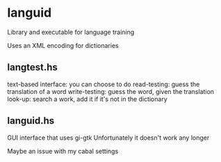 # languid
Library and executable for language training

Uses an XML encoding for dictionaries


## langtest.hs
text-based interface: you can choose to do
  read-testing: guess the translation of a word
  write-testing: guess the word, given the translation
  look-up: search a work, add it if it's not in the dictionary
  
## languid.hs
  GUI interface that uses gi-gtk
  Unfortunately it doesn't work any longer

Maybe an issue with my cabal settings
